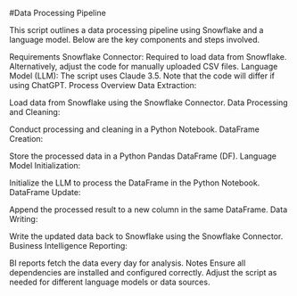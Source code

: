 #Data Processing Pipeline

This script outlines a data processing pipeline using Snowflake and a language model. Below are the key components and steps involved.

Requirements
Snowflake Connector: Required to load data from Snowflake. Alternatively, adjust the code for manually uploaded CSV files.
Language Model (LLM): The script uses Claude 3.5. Note that the code will differ if using ChatGPT.
Process Overview
Data Extraction:

Load data from Snowflake using the Snowflake Connector.
Data Processing and Cleaning:

Conduct processing and cleaning in a Python Notebook.
DataFrame Creation:

Store the processed data in a Python Pandas DataFrame (DF).
Language Model Initialization:

Initialize the LLM to process the DataFrame in the Python Notebook.
DataFrame Update:

Append the processed result to a new column in the same DataFrame.
Data Writing:

Write the updated data back to Snowflake using the Snowflake Connector.
Business Intelligence Reporting:

BI reports fetch the data every day for analysis.
Notes
Ensure all dependencies are installed and configured correctly.
Adjust the script as needed for different language models or data sources.
